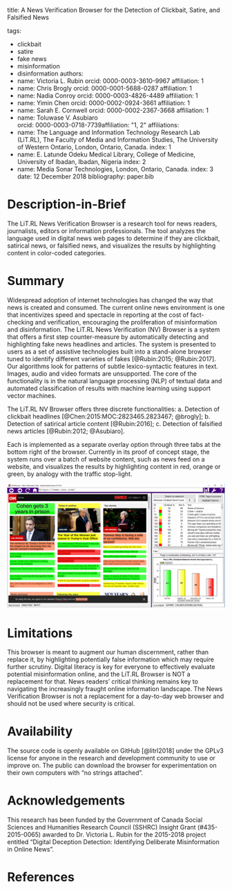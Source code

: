 title: A News Verification Browser for the Detection of Clickbait, Satire, and Falsified News

tags:
- clickbait
- satire
- fake news
- misinformation
- disinformation
authors:
- name: Victoria L. Rubin
  orcid: 0000-0003-3610-9967    affiliation: 1
- name: Chris Brogly
  orcid: 0000-0001-5688-0287    affiliation: 1
- name: Nadia Conroy
  orcid: 0000-0003-4826-4489    affiliation: 1
- name: Yimin Chen
  orcid: 0000-0002-0924-3661    affiliation: 1
- name: Sarah E. Cornwell
  orcid: 0000-0002-2367-3668    affiliation: 1
- name: Toluwase V. Asubiaro    
  orcid: 0000-0003-0718-7739affiliation: "1, 2"
affiliations: 
- name: The Language and Information Technology Research Lab (LiT.RL), The Faculty of Media and Information Studies, The University of Western Ontario, London, Ontario, Canada.
  index: 1
- name: E. Latunde Odeku Medical Library, College of Medicine, University of Ibadan, Ibadan, Nigeria
  index: 2 
- name: Media Sonar Technologies, London, Ontario, Canada.
  index: 3
date: 12 December 2018
bibliography: paper.bib

# Description-in-Brief
The LiT.RL News Verification Browser is a research tool for news readers, journalists, editors or information professionals. The tool analyzes the language used in digital news web pages to determine if they are clickbait, satirical news, or falsified news, and visualizes the results by highlighting content in color-coded categories.

# Summary
Widespread adoption of internet technologies has changed the way that news is created and consumed. The current online news environment is one that incentivizes speed and spectacle in reporting at the cost of fact-checking and verification, encouraging the proliferation of misinformation and disinformation. The LiT.RL News Verification (NV) Browser is a system that offers a first step counter-measure by automatically detecting and highlighting fake news headlines and articles. The system is presented to users as a set of assistive technologies built into a stand-alone browser tuned to identify different varieties of fakes [@Rubin:2015; @Rubin:2017]. Our algorithms look for patterns of subtle lexico-syntactic features in text. Images, audio and video formats are unsupported. The core of the functionality is in the natural language processing (NLP) of textual data and automated classification of results with machine learning using support vector machines.

The LiT.RL NV Browser offers three discrete functionalities:
a.	Detection of clickbait headlines [@Chen:2015:MOC:2823465.2823467; @brogly];
b.	Detection of satirical article content [@Rubin:2016];
c.	Detection of falsified news articles [@Rubin:2012; @Asubiaro].

Each is implemented as a separate overlay option through three tabs at the bottom right of the browser. Currently in its proof of concept stage, the system runs over a batch of website content, such as news feed on a website, and visualizes the results by highlighting content in red, orange or green, by analogy with the traffic stop-light.
 
![Figure 1: Screenshot of LiT.RL News Verification Browser clickbait detection on the CNN homepage (December 12, 2018)](figure.png)

# Limitations
This browser is meant to augment our human discernment, rather than replace it, by highlighting potentially false information which may require further scrutiny. Digital literacy is key for everyone to effectively evaluate potential misinformation online, and the LiT.RL Browser is NOT a replacement for that. News readers’ critical thinking remains key to navigating the increasingly fraught online information landscape. The News Verification Browser is not a replacement for a day-to-day web browser and should not be used where security is critical. 

# Availability
 The source code is openly available on GitHub [@litrl2018] under the GPLv3 license for anyone in the research and development community to use or improve on. The public can download the browser for experimentation on their own computers with “no strings attached”. 

# Acknowledgements
This research has been funded by the Government of Canada Social Sciences and Humanities Research Council (SSHRC) Insight Grant (#435-2015-0065) awarded to Dr. Victoria L. Rubin for the 2015-2018 project entitled “Digital Deception Detection: Identifying Deliberate Misinformation in Online News”.

# References
